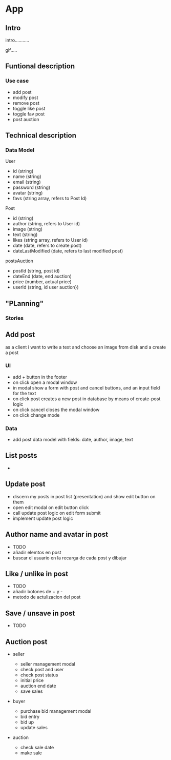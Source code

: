 # App

## Intro

intro...........

gif.....

## Funtional description

### Use case

- add post
- modify post
- remove post
- toggle like post
- toggle fav post
- post auction

## Technical description

### Data Model

User
- id (string)
- name (string)
- email (string)
- password (string)
- avatar (string)
- favs (string array, refers to Post Id)

Post
- id (string)
- author (string, refers to User id)
- image (string)
- text (string)
- likes (string array, refers to User id)
- date (date, refers to create post)
- dateLastModified (date, refers to last  modified post)

postsAuction
- postId (string, post id)
- dateEnd (date, end auction)
- price (number, actual price)
- userId (string, id user auction})

##  "PLanning"

### Stories

## Add post

as a client i want to write a text and choose an image from disk and a create a post

### UI

- add + button in the footer
- on click open a modal window
- in modal show a form with post and cancel buttons, and an input field for the text
- on click post creates a new post in database by means of create-post logic
- on click cancel closes the modal window
- on click change mode

### Data

- add post data model with fields: date, author, image, text

## List posts

- 

## Update post

- discern my posts in post list (presentation) and show edit button on them
- open edit modal on edit button click
- call update post logic on edit form submit
- implement update post logic

## Author name and avatar in post

- TODO 
- añadir elemtos en post
- buscar el usuario en la recarga de cada post y dibujar 

## Like / unlike in post

- TODO
- añadir botones de + y -
- metodo de actulizacion del post

## Save / unsave in post

- TODO

## Auction post

- seller
    - seller management modal
    - check post and user
    - check post status
    - initial price
    - auction end date
    - save sales

- buyer
    - purchase bid management modal
    - bid entry
    - bid up
    - update sales

- auction
    - check sale date
    - make sale